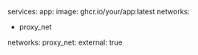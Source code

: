 

services:
app:
image: ghcr.io/your/app:latest
networks:
- proxy_net

networks:
proxy_net:
external: true